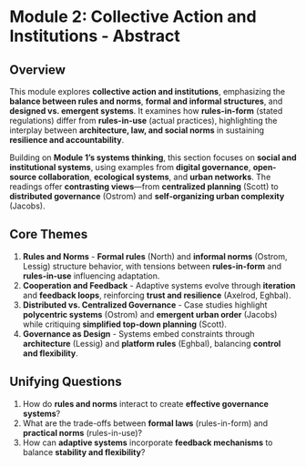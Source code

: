 # Module 2: Collective Action and Institutions - Abstract

## Overview
This module explores **collective action and institutions**, emphasizing the **balance between rules and norms**, **formal and informal structures**, and **designed vs. emergent systems**. It examines how **rules-in-form** (stated regulations) differ from **rules-in-use** (actual practices), highlighting the interplay between **architecture, law, and social norms** in sustaining **resilience and accountability**.

Building on **Module 1’s systems thinking**, this section focuses on **social and institutional systems**, using examples from **digital governance**, **open-source collaboration**, **ecological systems**, and **urban networks**. The readings offer **contrasting views**—from **centralized planning** (Scott) to **distributed governance** (Ostrom) and **self-organizing urban complexity** (Jacobs).

## Core Themes
1. **Rules and Norms** - **Formal rules** (North) and **informal norms** (Ostrom, Lessig) structure behavior, with tensions between **rules-in-form** and **rules-in-use** influencing adaptation.  
2. **Cooperation and Feedback** - Adaptive systems evolve through **iteration** and **feedback loops**, reinforcing **trust and resilience** (Axelrod, Eghbal).  
3. **Distributed vs. Centralized Governance** - Case studies highlight **polycentric systems** (Ostrom) and **emergent urban order** (Jacobs) while critiquing **simplified top-down planning** (Scott).  
4. **Governance as Design** - Systems embed constraints through **architecture** (Lessig) and **platform rules** (Eghbal), balancing **control and flexibility**.  

## Unifying Questions
1. How do **rules and norms** interact to create **effective governance systems**?  
2. What are the trade-offs between **formal laws** (rules-in-form) and **practical norms** (rules-in-use)?  
3. How can **adaptive systems** incorporate **feedback mechanisms** to balance **stability and flexibility**?  

